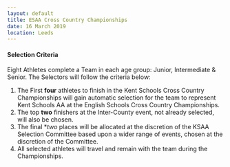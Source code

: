 ```yaml
---
layout: default
title: ESAA Cross Country Championships
date: 16 March 2019
location: Leeds
---
```


#### Selection Criteria

Eight Athletes complete a Team in each age group: Junior, Intermediate &amp; Senior. The Selectors will follow the criteria below:

1. The First **four** athletes to finish in the Kent Schools Cross Country Championships will gain automatic selection for the team to represent Kent Schools AA at the English Schools Cross Country Championships.
2. The top **two** finishers at the Inter-County event, not already selected, will also be chosen.
3. The final **two* places will be allocated at the discretion of the KSAA Selection Committee based upon a wider range of events, chosen at the discretion of the Committee.
4. All selected athletes will travel and remain with the team during the Championships.